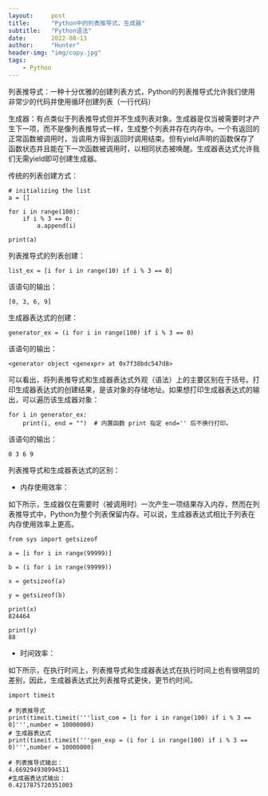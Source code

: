 ```yaml
---
layout:     post
title:      "Python中的列表推导式，生成器"
subtitle:   "Python语法"
date:       2022-08-13
author:     "Hunter"
header-img: "img/copy.jpg"
tags:
    - Python
---
```

列表推导式：一种十分优雅的创建列表方式，Python的列表推导式允许我们使用非常少的代码并使用循环创建列表（一行代码）

生成器：有点类似于列表推导式但并不生成列表对象。生成器是仅当被需要时才产生下一项，而不是像列表推导式一样，生成整个列表并存在内存中。一个有返回的正常函数被调用时，当调用方得到返回时调用结束。但有yield声明的函数保存了函数状态并且能在下一次函数被调用时，以相同状态被唤醒。生成器表达式允许我们无需yield即可创建生成器。

传统的列表创建方式：

```
# initializing the list
a = []

for i in range(100):
    if i % 3 == 0:
        a.append(i)

print(a)
```

列表推导式的列表创建：

```
list_ex = [i for i in range(10) if i % 3 == 0]
```

该语句的输出：

```
[0, 3, 6, 9]
```

生成器表达式的创建：

```
generator_ex = (i for i in range(100) if i % 3 == 0)
```

该语句的输出：

```
<generator object <genexpr> at 0x7f38bdc547d8>
```

可以看出，将列表推导式和生成器表达式外观（语法）上的主要区别在于括号。打印生成器表达式的创建结果，是该对象的存储地址。如果想打印生成器表达式的输出，可以遍历该生成器对象：

```
for i in generator_ex:
    print(i, end = "")  # 内置函数 print 指定 end='' 后不换行打印。
```

该语句的输出：

```
0 3 6 9
```

列表推导式和生成器表达式的区别：

- 内存使用效率：

如下所示，生成器仅在需要时（被调用时）一次产生一项结果存入内存，然而在列表推导式中，Python为整个列表保留内存。可以说，生成器表达式相比于列表在内存使用效率上更高。

```
from sys import getsizeof                                               

a = [i for i in range(99999)]                                           

b = (i for i in range(99999))                                           

x = getsizeof(a)                                                        

y = getsizeof(b)                                                        

print(x)                                                                
824464

print(y)                                                                
88
```

- 时间效率：

如下所示，在执行时间上，列表推导式和生成器表达式在执行时间上也有很明显的差别，因此，生成器表达式比列表推导式更快，更节约时间。

```
import timeit

# 列表推导式
print(timeit.timeit('''list_com = [i for i in range(100) if i % 3 == 0]''',number = 10000000) 
# 生成器表达式
print(timeit.timeit('''gen_exp = (i for i in range(100) if i % 3 == 0)''',number = 10000000) 

# 列表推导式输出：
4.669294930994511
#生成器表达式输出：
0.4217875720351003
```